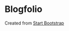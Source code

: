 # Blogfolio

Created from [Start Bootstrap](https://startbootstrap.com/template-overviews/freelancer/)